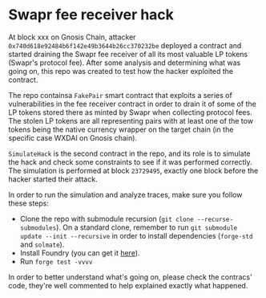 # Swapr fee receiver hack

At block xxx on Gnosis Chain, attacker
`0x740d618e92484b6f142e49b3644b26cc370232be` deployed a contract and started
draining the Swapr fee receiver of all its most valuable LP tokens (Swapr's
protocol fee). After some analysis and determining what was going on, this repo
was created to test how the hacker exploited the contract.

The repo containsa `FakePair` smart contract that exploits a series of
vulnerabilities in the fee receiver contract in order to drain it of some of the
LP tokens stored there as minted by Swapr when collecting protocol fees. The
stolen LP tokens are all representing pairs with at least one of the tow tokens
being the native currency wrapper on the target chain (in the specific case
WXDAI on Gnosis chain).

`SimulateHack` is the second contract in the repo, and its role is to simulate
the hack and check some constraints to see if it was performed correctly. The
simulation is performed at block `23729495`, exactly one block before the hacker
started their attack.

In order to run the simulation and analyze traces, make sure you follow these
steps:

- Clone the repo with submodule recursion (`git clone --recurse-submodules`). On
  a standard clone, remember to run `git submodule update --init --recursive` in
  order to install dependencies (`forge-std` and `solmate`).
- Install Foundry (you can get it [here](https://getfoundry.sh/)).
- Run `forge test -vvvv`

In order to better understand what's going on, please check the contracs' code,
they're well commented to help explained exactly what happened.
